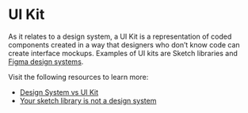 # UI Kit

As it relates to a design system, a UI Kit is a representation of coded components created in a way that designers who don’t know code can create interface mockups. Examples of UI kits are Sketch libraries and [Figma design systems](https://www.figma.com/blog/how-to-build-your-design-system-in-figma/).


Visit the following resources to learn more:

- [Design System vs UI Kit](https://uigstudio.com/insights/design-system-vs-ui-kit)
- [Your sketch library is not a design system](http://bradfrost.com/blog/post/your-sketch-library-is-not-a-design-system/)
